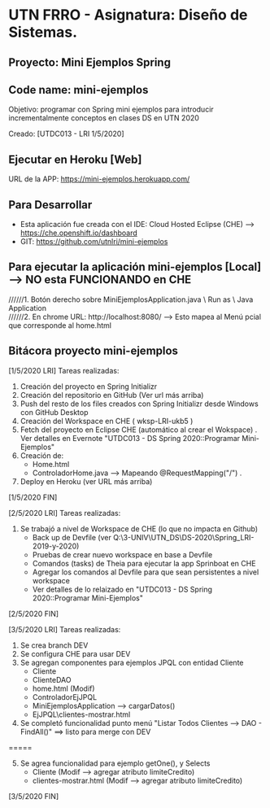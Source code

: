 # UTN FRRO - Asignatura: Diseño de Sistemas.
## Proyecto: Mini Ejemplos Spring   
##    Code name:  mini-ejemplos
Objetivo: programar con Spring mini ejemplos para introducir incrementalmente conceptos en clases DS en UTN 2020

Creado: [UTDC013 - LRI 1/5/2020]

## Ejecutar en Heroku [Web] 
URL de la APP: https://mini-ejemplos.herokuapp.com/ 

## Para Desarrollar
+ Esta aplicación fue creada con el IDE: Cloud Hosted Eclipse (CHE) --> https://che.openshift.io/dashboard
+ GIT: https://github.com/utnlri/mini-ejemplos

## Para ejecutar la aplicación mini-ejemplos [Local] --> NO esta FUNCIONANDO en CHE
//////1. Botón derecho sobre MiniEjemplosApplication.java \ Run as \ Java Application   
//////2. En chrome URL: http://localhost:8080/ --> Esto mapea al Menú pcial que corresponde al home.html 

## Bitácora proyecto mini-ejemplos
[1/5/2020 LRI] Tareas realizadas:     
1. Creación del proyecto en Spring Initializr  
2. Creación del repositorio en GitHub (Ver url más arriba)
3. Push del resto de los files creados con Spring Initializr desde Windows con GitHub Desktop
4. Creación del Workspace en CHE ( wksp-LRI-ukb5 )  
5. Fetch del proyecto en Eclipse CHE (automático al crear el Wokspace)
.
Ver detalles en Evernote "UTDC013 - DS Spring 2020::Programar Mini-Ejemplos"  
6. Creación de:   
   + Home.html  
   + ControladorHome.java  --> Mapeando @RequestMapping("/")
   .
7. Deploy en Heroku (ver URL más arriba)

[1/5/2020 FIN]

[2/5/2020 LRI] Tareas realizadas: 
1. Se trabajó a nivel de Workspace de CHE (lo que no impacta en Github)
    + Back up de Devfile (ver Q:\3-UNIV\UTN_DS\DS-2020\Spring_LRI-2019-y-2020)
    + Pruebas de crear nuevo workspace en base a Devfile
    + Comandos (tasks) de Theia para ejecutar la app Sprinboat en CHE
    + Agregar los comandos al Devfile para que sean persistentes a nivel workspace
    + Ver detalles de lo relaizado en "UTDC013 - DS Spring 2020::Programar Mini-Ejemplos"

[2/5/2020 FIN]

[3/5/2020 LRI] Tareas realizadas: 
1. Se crea branch DEV
2. Se configura CHE para usar DEV
3. Se agregan componentes para ejemplos JPQL con entidad Cliente
    + Cliente
    + ClienteDAO
    + home.html (Modif)
    + ControladorEjJPQL
    + MiniEjemplosApplication --> cargarDatos()
    + EjJPQL\clientes-mostrar.html
4. Se completó funcionalidad punto menú "Listar Todos Clientes --> DAO - FindAll()" ==> listo para merge con DEV

=====

5. Se agrea funcionalidad para ejemplo getOne(), y Selects
     + Cliente (Modif --> agregar atributo limiteCredito)
     + clientes-mostrar.html (Modif --> agregar atributo limiteCredito)

[3/5/2020 FIN]

